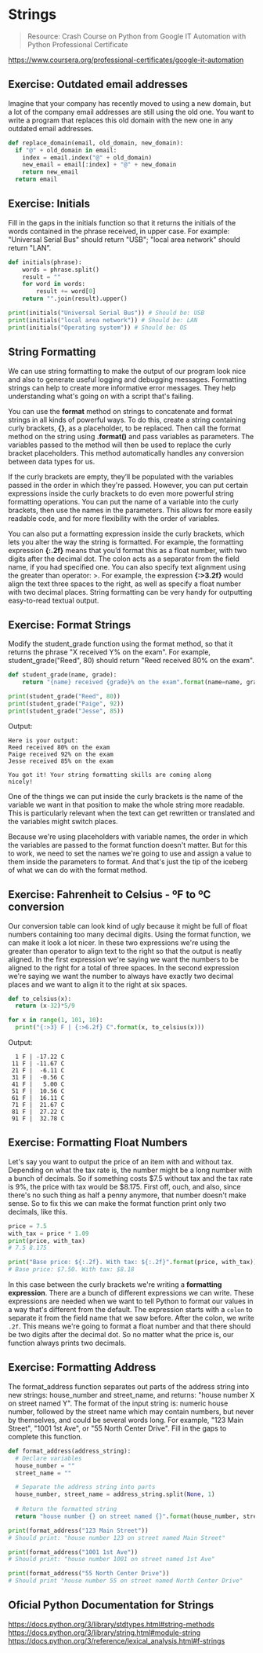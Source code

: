 # Strings

> Resource: Crash Course on Python from Google IT Automation with Python Professional Certificate

https://www.coursera.org/professional-certificates/google-it-automation

## Exercise: Outdated email addresses

 Imagine that your company has recently moved to using a new domain, but a lot of the company email addresses are still using the old one. You want to write a program that replaces this old domain with the new one in any outdated email addresses.

```python
def replace_domain(email, old_domain, new_domain):
  if "@" + old_domain in email:
    index = email.index("@" + old_domain)
    new_email = email[:index] + "@" + new_domain
    return new_email
  return email
```

## Exercise: Initials

Fill in the gaps in the initials function so that it returns the initials of the words contained in the phrase received, in upper case. For example: "Universal Serial Bus" should return "USB"; "local area network" should return "LAN”.

```python
def initials(phrase):
    words = phrase.split()
    result = ""
    for word in words:
        result += word[0]
    return "".join(result).upper()

print(initials("Universal Serial Bus")) # Should be: USB
print(initials("local area network")) # Should be: LAN
print(initials("Operating system")) # Should be: OS
```

## String Formatting

We can use string formatting to make the output of our program look nice and also to generate useful logging and debugging messages. Formatting strings can help to create more informative error messages. They help understanding what's going on with a script that's failing.

You can use the **format** method on strings to concatenate and format strings in all kinds of powerful ways. To do this, create a string containing curly brackets, **{}**, as a placeholder, to be replaced. Then call the format method on the string using **.format()** and pass variables as parameters. The variables passed to the method will then be used to replace the curly bracket placeholders. This method automatically handles any conversion between data types for us. 

If the curly brackets are empty, they’ll be populated with the variables passed in the order in which they're passed. However, you can put certain expressions inside the curly brackets to do even more powerful string formatting operations. You can put the name of a variable into the curly brackets, then use the names in the parameters. This allows for more easily readable code, and for more flexibility with the order of variables.

You can also put a formatting expression inside the curly brackets, which lets you alter the way the string is formatted. For example, the formatting expression **{:.2f}** means that you’d format this as a float number, with two digits after the decimal dot. The colon acts as a separator from the field name, if you had specified one. You can also specify text alignment using the greater than operator: >. For example, the expression **{:>3.2f}** would align the text three spaces to the right, as well as specify a float number with two decimal places. String formatting can be very handy for outputting easy-to-read textual output.

## Exercise: Format Strings

Modify the student_grade function using the format method, so that it returns the phrase "X received Y% on the exam". For example, student_grade("Reed", 80) should return "Reed received 80% on the exam".

```python
def student_grade(name, grade):
	return "{name} received {grade}% on the exam".format(name=name, grade=grade)

print(student_grade("Reed", 80))
print(student_grade("Paige", 92))
print(student_grade("Jesse", 85))
```

Output:
```
Here is your output:
Reed received 80% on the exam
Paige received 92% on the exam
Jesse received 85% on the exam

You got it! Your string formatting skills are coming along
nicely!
```

One of the things we can put inside the curly brackets is the name of the variable we want in that position to make the whole string more readable. This is particularly relevant when the text can get rewritten or translated and the variables might switch places.

Because we're using placeholders with variable names, the order in which the variables are passed to the format function doesn't matter. But for this to work, we need to set the names we're going to use and assign a value to them inside the parameters to format. And that's just the tip of the iceberg of what we can do with the format method.

## Exercise: Fahrenheit to Celsius - ºF to ºC conversion

 Our conversion table can look kind of ugly because it might be full of float numbers containing too many decimal digits. Using the format function, we can make it look a lot nicer. In these two expressions we're using the greater than operator to align text to the right so that the output is neatly aligned. In the first expression we're saying we want the numbers to be aligned to the right for a total of three spaces. In the second expression we're saying we want the number to always have exactly two decimal places and we want to align it to the right at six spaces.

```python
def to_celsius(x):
  return (x-32)*5/9

for x in range(1, 101, 10):
  print("{:>3} F | {:>6.2f} C".format(x, to_celsius(x)))
```

Output:
```
  1 F | -17.22 C
 11 F | -11.67 C
 21 F |  -6.11 C
 31 F |  -0.56 C
 41 F |   5.00 C
 51 F |  10.56 C
 61 F |  16.11 C
 71 F |  21.67 C
 81 F |  27.22 C
 91 F |  32.78 C
```

## Exercise: Formatting Float Numbers

Let's say you want to output the price of an item with and without tax. Depending on what the tax rate is, the number might be a long number with a bunch of decimals. So if something costs $7.5 without tax and the tax rate is 9%, the price with tax would be $8.175. First off, ouch, and also, since there's no such thing as half a penny anymore, that number doesn't make sense. So to fix this we can make the format function print only two decimals, like this.

```python
price = 7.5
with_tax = price * 1.09
print(price, with_tax)
# 7.5 8.175

print("Base price: ${:.2f}. With tax: ${:.2f}".format(price, with_tax))
# Base price: $7.50. With tax: $8.18

```
In this case between the curly brackets we're writing a **formatting expression**. There are a bunch of different expressions we can write. These expressions are needed when we want to tell Python to format our values in a way that's different from the default. The expression starts with a `colon` to separate it from the field name that we saw before. After the colon, we write `.2f`. This means we're going to format a float number and that there should be two digits after the decimal dot. So no matter what the price is, our function always prints two decimals. 


## Exercise: Formatting Address

The format_address function separates out parts of the address string into new strings: house_number and street_name, and returns: "house number X on street named Y". The format of the input string is: numeric house number, followed by the street name which may contain numbers, but never by themselves, and could be several words long. For example, "123 Main Street", "1001 1st Ave", or "55 North Center Drive". Fill in the gaps to complete this function.

```python
def format_address(address_string):
  # Declare variables
  house_number = ""
  street_name = ""

  # Separate the address string into parts
  house_number, street_name = address_string.split(None, 1)
  
  # Return the formatted string  
  return "house number {} on street named {}".format(house_number, street_name)

print(format_address("123 Main Street"))
# Should print: "house number 123 on street named Main Street"

print(format_address("1001 1st Ave"))
# Should print: "house number 1001 on street named 1st Ave"

print(format_address("55 North Center Drive"))
# Should print "house number 55 on street named North Center Drive"
```

## Oficial Python Documentation for Strings

https://docs.python.org/3/library/stdtypes.html#string-methods
https://docs.python.org/3/library/string.html#module-string
https://docs.python.org/3/reference/lexical_analysis.html#f-strings